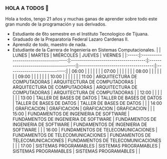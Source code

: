 ### HOLA A TODOS 👋


Hola a todos, tengo 21 años y muchas ganas de aprender sobre todo este gran mundo de la programación y sus derivados.  

- Estudiante de 6to semestre en el Instituto Tecnologico de Tijuana. 
- Graduado de la Preparatoria Federal Lazaro Cardenas II.
- Aprendiz de todo, maestro de nada. 
- Estudiante de la Carrera de Ingeniería en Sistemas Computacionales. 
|       |                 LUNES                 |                 MARTES                |               MIÉRCOLES               |                 JUEVES                |            VIERNES           |
|:-----:|:-------------------------------------:|:-------------------------------------:|:-------------------------------------:|:-------------------------------------:|:----------------------------:|
| 06:00 |                                       |                                       |                                       |                                       |                              |
| 07:00 |                                       |                                       |                                       |                                       |                              |
| 08:00 |                                       |                                       |                                       |                                       |                              |
| 09:00 |                                       |                                       |                                       |                                       |                              |
| 10:00 |                                       |                                       |                                       |                                       |                              |
| 11:00 | ARQUITECTURA DE COMPUTADORAS          | ARQUITECTURA DE COMPUTADORAS          | ARQUITECTURA DE COMPUTADORAS          | ARQUITECTURA DE COMPUTADORAS          | ARQUITECTURA DE COMPUTADORAS |
| 12:00 |                                       |                                       |                                       |                                       |                              |
| 13:00 | TALLER DE BASES DE DATOS              | TALLER DE BASES DE DATOS              | TALLER DE BASES DE DATOS              | TALLER DE BASES DE DATOS              |                              |
| 14:00 | GRAFICACION                           | GRAFICACION                           | GRAFICACION                           | GRAFICACION                           |                              |
| 15:00 | FUNDAMENTOS DE INGENIERIA DE SOFTWARE | FUNDAMENTOS DE INGENIERIA DE SOFTWARE | FUNDAMENTOS DE INGENIERIA DE SOFTWARE | FUNDAMENTOS DE INGENIERIA DE SOFTWARE |                              |
| 16:00 | FUNDAMENTOS DE TELECOMUNICACIONES     | FUNDAMENTOS DE TELECOMUNICACIONES     | FUNDAMENTOS DE TELECOMUNICACIONES     | FUNDAMENTOS DE TELECOMUNICACIONES     |                              |
| 17:00 | SISTEMAS PROGRAMABLES                 | SISTEMAS PROGRAMABLES                 | SISTEMAS PROGRAMABLES                 | SISTEMAS PROGRAMABLES                 |                              |
